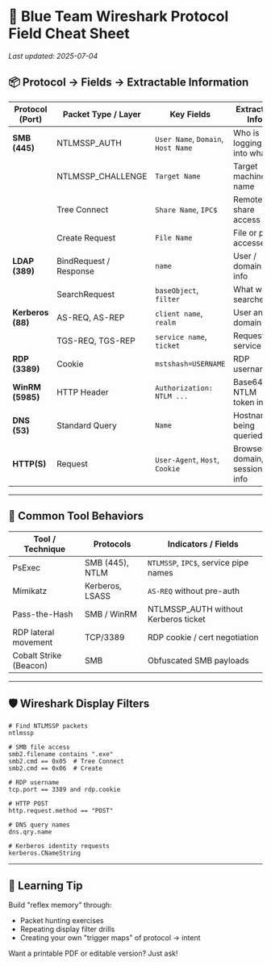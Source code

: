 # 🧾 Blue Team Wireshark Protocol Field Cheat Sheet

_Last updated: 2025-07-04_

## 📦 Protocol → Fields → Extractable Information

| Protocol (Port)   | Packet Type / Layer     | Key Fields                             | Extracted Info                          |
|-------------------|--------------------------|-----------------------------------------|------------------------------------------|
| **SMB (445)**     | NTLMSSP_AUTH             | `User Name`, `Domain`, `Host Name`     | Who is logging into what                |
|                   | NTLMSSP_CHALLENGE        | `Target Name`                          | Target machine name                     |
|                   | Tree Connect             | `Share Name`, `IPC$`                   | Remote share access                     |
|                   | Create Request           | `File Name`                            | File or path accessed                   |
| **LDAP (389)**    | BindRequest / Response   | `name`                                 | User / domain info                      |
|                   | SearchRequest            | `baseObject`, `filter`                 | What was searched                       |
| **Kerberos (88)** | AS-REQ, AS-REP           | `client name`, `realm`                 | User and domain                         |
|                   | TGS-REQ, TGS-REP         | `service name`, `ticket`               | Requested service                       |
| **RDP (3389)**    | Cookie                   | `mstshash=USERNAME`                    | RDP username                            |
| **WinRM (5985)**  | HTTP Header              | `Authorization: NTLM ...`              | Base64 NTLM token info                  |
| **DNS (53)**      | Standard Query           | `Name`                                 | Hostnames being queried                 |
| **HTTP(S)**       | Request                  | `User-Agent`, `Host`, `Cookie`         | Browser, domain, session info           |

---

## 🎯 Common Tool Behaviors

| Tool / Technique       | Protocols          | Indicators / Fields                    |
|------------------------|--------------------|----------------------------------------|
| PsExec                 | SMB (445), NTLM    | `NTLMSSP`, `IPC$`, service pipe names  |
| Mimikatz               | Kerberos, LSASS    | `AS-REQ` without pre-auth              |
| Pass-the-Hash          | SMB / WinRM        | NTLMSSP_AUTH without Kerberos ticket   |
| RDP lateral movement   | TCP/3389           | RDP cookie / cert negotiation          |
| Cobalt Strike (Beacon) | SMB                | Obfuscated SMB payloads                |

---

## 🛡️ Wireshark Display Filters

```wireshark
# Find NTLMSSP packets
ntlmssp

# SMB file access
smb2.filename contains ".exe"
smb2.cmd == 0x05  # Tree Connect
smb2.cmd == 0x06  # Create

# RDP username
tcp.port == 3389 and rdp.cookie

# HTTP POST
http.request.method == "POST"

# DNS query names
dns.qry.name

# Kerberos identity requests
kerberos.CNameString
```

---

## 🧠 Learning Tip

Build "reflex memory" through:
- Packet hunting exercises
- Repeating display filter drills
- Creating your own "trigger maps" of protocol → intent

Want a printable PDF or editable version? Just ask!
